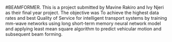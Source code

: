 #BEAMFORMER.
This is a project submitted by Mavine Rakiro and Ivy Njeri as their final year project. The objective was To achieve the highest data rates and best Quality of Service for intelligent transport systems by training mm-wave networks using long short-term memory neural network model and applying least mean square algorithm to predict vehicular motion and subsequent beam forming.
